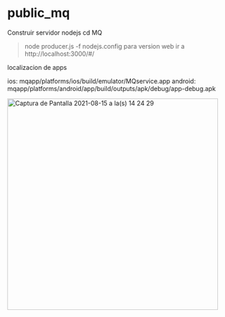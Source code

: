 # public_mq
Construir servidor nodejs
cd MQ
>node producer.js -f nodejs.config
para version web
ir a http://localhost:3000/#/


localizacion de apps

ios: mqapp/platforms/ios/build/emulator/MQservice.app
android: mqapp/platforms/android/app/build/outputs/apk/debug/app-debug.apk

<img width="479" alt="Captura de Pantalla 2021-08-15 a la(s) 14 24 29" src="https://user-images.githubusercontent.com/30152666/129495528-5bb7a515-1b5f-4106-89f3-0e9535bb96b3.png">




